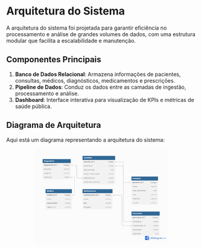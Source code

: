 # Arquitetura do Sistema
A arquitetura do sistema foi projetada para garantir eficiência no processamento e análise de grandes volumes de dados, com uma estrutura modular que facilita a escalabilidade e manutenção.

## Componentes Principais
1. **Banco de Dados Relacional**: Armazena informações de pacientes, consultas, médicos, diagnósticos, medicamentos e prescrições.
2. **Pipeline de Dados**: Conduz os dados entre as camadas de ingestão, processamento e análise.
3. **Dashboard**: Interface interativa para visualização de KPIs e métricas de saúde pública.

## Diagrama de Arquitetura
Aqui está um diagrama representando a arquitetura do sistema:

<div align="center">
  <img src="diagrama.png" alt="Diagrama de Arquitetura" width="70%">
</div>


